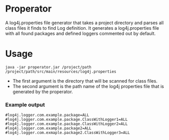 Properator
==========

A log4j.properties file generator that takes a project directory and parses all
class files it finds to find Log definition. It generates a log4j.properties
file with all found packages and defined loggers commented out by default.

Usage
=====

	java -jar properator.jar /project/path /project/path/src/main/resources/log4j.properties

* The first argument is the directory that will be scanned for class files. 
* The second argument is the path name of the log4j properties file that is
  generated by the properator.

### Example output


	#log4j.logger.com.example.package=ALL
	#log4j.logger.com.example.package.ClassWithLogger1=ALL
	#log4j.logger.com.example.package.ClassWithLogger2=ALL
	#log4j.logger.com.example.package2=ALL
	#log4j.logger.com.exmaple.package2.ClassWithLogger3=ALL

